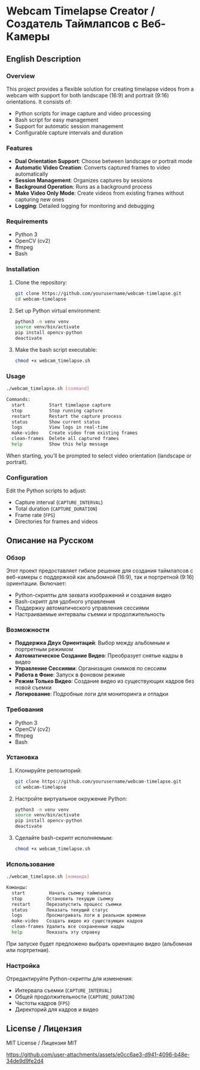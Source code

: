 # Webcam Timelapse Creator / Создатель Таймлапсов с Веб-Камеры

## English Description

### Overview
This project provides a flexible solution for creating timelapse videos from a webcam with support for both landscape (16:9) and portrait (9:16) orientations. It consists of:
- Python scripts for image capture and video processing
- Bash script for easy management
- Support for automatic session management
- Configurable capture intervals and duration

### Features
- **Dual Orientation Support**: Choose between landscape or portrait mode
- **Automatic Video Creation**: Converts captured frames to video automatically
- **Session Management**: Organizes captures by sessions
- **Background Operation**: Runs as a background process
- **Make Video Only Mode**: Create videos from existing frames without capturing new ones
- **Logging**: Detailed logging for monitoring and debugging

### Requirements
- Python 3
- OpenCV (cv2)
- ffmpeg
- Bash

### Installation
1. Clone the repository:
   ```bash
   git clone https://github.com/yourusername/webcam-timelapse.git
   cd webcam-timelapse
   ```

2. Set up Python virtual environment:
   ```bash
   python3 -m venv venv
   source venv/bin/activate
   pip install opencv-python
   deactivate
   ```

3. Make the bash script executable:
   ```bash
   chmod +x webcam_timelapse.sh
   ```

### Usage
```bash
./webcam_timelapse.sh [command]

Commands:
  start         Start timelapse capture
  stop          Stop running capture
  restart       Restart the capture process
  status        Show current status
  logs          View logs in real-time
  make-video    Create video from existing frames
  clean-frames  Delete all captured frames
  help          Show this help message
```

When starting, you'll be prompted to select video orientation (landscape or portrait).

### Configuration
Edit the Python scripts to adjust:
- Capture interval (`CAPTURE_INTERVAL`)
- Total duration (`CAPTURE_DURATION`)
- Frame rate (`FPS`)
- Directories for frames and videos

## Описание на Русском

### Обзор
Этот проект предоставляет гибкое решение для создания таймлапсов с веб-камеры с поддержкой как альбомной (16:9), так и портретной (9:16) ориентации. Включает:
- Python-скрипты для захвата изображений и создания видео
- Bash-скрипт для удобного управления
- Поддержку автоматического управления сессиями
- Настраиваемые интервалы съемки и продолжительность

### Возможности
- **Поддержка Двух Ориентаций**: Выбор между альбомным и портретным режимом
- **Автоматическое Создание Видео**: Преобразует снятые кадры в видео
- **Управление Сессиями**: Организация снимков по сессиям
- **Работа в Фоне**: Запуск в фоновом режиме
- **Режим Только Видео**: Создание видео из существующих кадров без новой съемки
- **Логирование**: Подробные логи для мониторинга и отладки

### Требования
- Python 3
- OpenCV (cv2)
- ffmpeg
- Bash

### Установка
1. Клонируйте репозиторий:
   ```bash
   git clone https://github.com/yourusername/webcam-timelapse.git
   cd webcam-timelapse
   ```

2. Настройте виртуальное окружение Python:
   ```bash
   python3 -m venv venv
   source venv/bin/activate
   pip install opencv-python
   deactivate
   ```

3. Сделайте bash-скрипт исполняемым:
   ```bash
   chmod +x webcam_timelapse.sh
   ```

### Использование
```bash
./webcam_timelapse.sh [команда]

Команды:
  start         Начать съемку таймлапса
  stop         Остановить текущую съемку
  restart      Перезапустить процесс съемки
  status       Показать текущий статус
  logs         Просматривать логи в реальном времени
  make-video   Создать видео из существующих кадров
  clean-frames Удалить все сохраненные кадры
  help         Показать эту справку
```

При запуске будет предложено выбрать ориентацию видео (альбомная или портретная).

### Настройка
Отредактируйте Python-скрипты для изменения:
- Интервала съемки (`CAPTURE_INTERVAL`)
- Общей продолжительности (`CAPTURE_DURATION`)
- Частоты кадров (`FPS`)
- Директорий для кадров и видео

## License / Лицензия
MIT License / Лицензия MIT


https://github.com/user-attachments/assets/e0cc6ae3-d941-4096-b48e-34de9d9fe2d4


